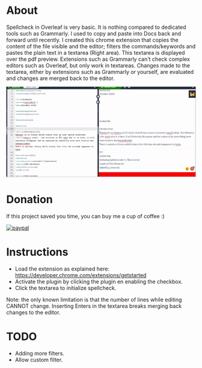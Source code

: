 # About

Spellcheck in Overleaf is very basic. It is nothing compared to dedicated tools such as Grammarly. I used to copy and paste into Docs back and forward until recently. I created this chrome extension that copies the content of the file visible and the editor; filters the commands/keywords and pastes the plain text in a textarea (Right area). This textarea is displayed over the pdf preview. Extensions such as Grammarly can't check complex editors such as Overleaf, but only work in textareas. Changes made to the textarea, either by extensions such as Grammarly or yourself, are evaluated and changes are merged back to the editor.

![](plugin.gif)

# Donation
If this project saved you time, you can buy me a cup of coffee :)

[![paypal](https://www.paypalobjects.com/en_US/i/btn/btn_donateCC_LG.gif)](https://www.paypal.com/cgi-bin/webscr?cmd=_s-xclick&hosted_button_id=6B3GESXVWUPAJ)


# Instructions
  - Load the extension as explained here: https://developer.chrome.com/extensions/getstarted
  - Activate the plugin by clicking the plugin en enabling the checkbox.
  - Click the textarea to initialize spellcheck.
  
Note: the only known limitation is that the number of lines while editing CANNOT change. Inserting Enters in the textarea breaks merging back changes to the editor.

# TODO
  - Adding more filters.
  - Allow custom filter.
